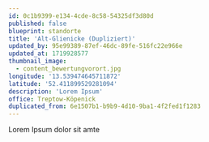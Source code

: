 ```yaml
---
id: 0c1b9399-e134-4cde-8c58-54325df3d80d
published: false
blueprint: standorte
title: 'Alt-Glienicke (Dupliziert)'
updated_by: 95e99389-87ef-46dc-89fe-516fc22e966e
updated_at: 1719928577
thumbnail_image:
  - content_bewertungvorort.jpg
longitude: '13.539474645711872'
latitude: '52.411899529281094'
description: 'Lorem Ipsum'
office: Treptow-Köpenick
duplicated_from: 6e1507b1-b9b9-4d10-9ba1-4f2fed1f1283
---
```

Lorem Ipsum dolor sit amte